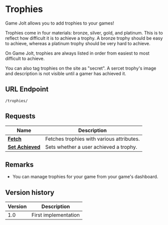 # Trophies

Game Jolt allows you to add trophies to your games!

Trophies come in four materials: bronze, silver, gold, and platinum. This is to reflect how difficult it is to achieve a trophy. A bronze trophy should be easy to achieve, whereas a platinum trophy should be very hard to achieve.

On Game Jolt, trophies are always listed in order from easiest to most difficult to achieve.

You can also tag trophies on the site as "secret". A sercet trophy's image and description is not visible until a gamer has achieved it.

## URL Endpoint

```
/trophies/
```

## Requests

Name | Description
--- | ---
[**Fetch**](fetch.md) | Fetches trophies with various attributes.
[**Set Achieved**](set-achieved.md) | Sets whether a user achieved a trophy.

## Remarks

- You can manage trophies for your game from your game's dashboard.

## Version history

Version | Description
--- | ---
1.0 | First implementation
